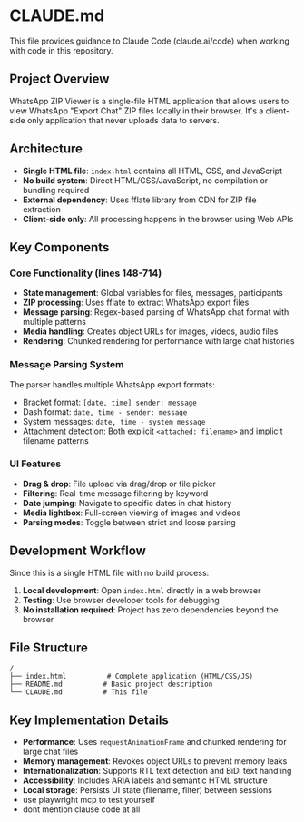 # CLAUDE.md

This file provides guidance to Claude Code (claude.ai/code) when working with code in this repository.

## Project Overview

WhatsApp ZIP Viewer is a single-file HTML application that allows users to view WhatsApp "Export Chat" ZIP files locally in their browser. It's a client-side only application that never uploads data to servers.

## Architecture

- **Single HTML file**: `index.html` contains all HTML, CSS, and JavaScript
- **No build system**: Direct HTML/CSS/JavaScript, no compilation or bundling required
- **External dependency**: Uses fflate library from CDN for ZIP file extraction
- **Client-side only**: All processing happens in the browser using Web APIs

## Key Components

### Core Functionality (lines 148-714)
- **State management**: Global variables for files, messages, participants
- **ZIP processing**: Uses fflate to extract WhatsApp export files
- **Message parsing**: Regex-based parsing of WhatsApp chat format with multiple patterns
- **Media handling**: Creates object URLs for images, videos, audio files
- **Rendering**: Chunked rendering for performance with large chat histories

### Message Parsing System
The parser handles multiple WhatsApp export formats:
- Bracket format: `[date, time] sender: message`
- Dash format: `date, time - sender: message`  
- System messages: `date, time - system message`
- Attachment detection: Both explicit `<attached: filename>` and implicit filename patterns

### UI Features
- **Drag & drop**: File upload via drag/drop or file picker
- **Filtering**: Real-time message filtering by keyword
- **Date jumping**: Navigate to specific dates in chat history
- **Media lightbox**: Full-screen viewing of images and videos
- **Parsing modes**: Toggle between strict and loose parsing

## Development Workflow

Since this is a single HTML file with no build process:

1. **Local development**: Open `index.html` directly in a web browser
2. **Testing**: Use browser developer tools for debugging
3. **No installation required**: Project has zero dependencies beyond the browser

## File Structure

```
/
├── index.html          # Complete application (HTML/CSS/JS)
├── README.md          # Basic project description  
└── CLAUDE.md          # This file
```

## Key Implementation Details

- **Performance**: Uses `requestAnimationFrame` and chunked rendering for large chat files
- **Memory management**: Revokes object URLs to prevent memory leaks
- **Internationalization**: Supports RTL text detection and BiDi text handling
- **Accessibility**: Includes ARIA labels and semantic HTML structure
- **Local storage**: Persists UI state (filename, filter) between sessions
- use playwright mcp to test yourself
- dont mention clause code at all